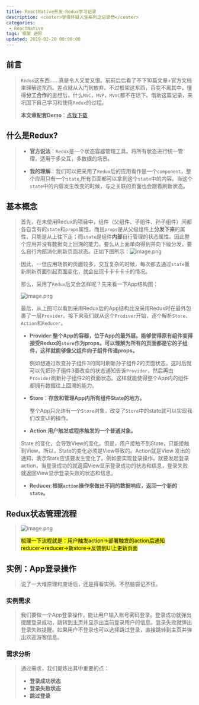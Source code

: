 ```yaml
---
title: ReactNative开发-Redux学习记录
description: <center>学得怀疑人生系列之记录😳</center>
categories:
 - ReactNative
tags: 框架 进阶
updated: 2019-02-20 00:00:00
---
```


## 前言

> `Redux`这东西……真是令人又爱又恨。前前后后看了不下10篇文章+官方文档来理解这东西。差点就从入门到放弃。不过框架这东西，百变不离其中，懂得**分工合作**的思想后，什么`MVC`，`MVP`，`MVVC`都不在话下。借助这篇记录，来巩固下自己学习和使用`Redux`的过程。
>
> **本文章配套Demo**：[点我下载](<https://codeload.github.com/lyichao/ReduxDemo/zip/master>)

## 什么是Redux?

> - **官方说法**：`Redux`是一个状态容器管理工具。将所有状态进行统一管理，适用于多交互，多数据的场景。
>
> - **我的理解**：我们可以把采用了`Redux`后的应用看作是一个`component`，整个应用只有一个`state`,所有页面都可以拿到这个`state`中的内容。当这个`state`中的内容发生改变的时候，与之关联的页面也会跟着刷新状态。

## 基本概念

> 首先，在未使用Redux的项目中，组件（父组件、子组件、孙子组件）间都各自含有的`state`和`props`属性。而且`props`是从父级组件上**分发下来**的属性，只能是从上往下走；而`state`是组件**内部**自行管理的状态属性。因此整个应用并没有数据向上回溯的能力。要么从上面单向得到并向下级分发，要么自行内部消化刷新页面状态。正如下图所示：![image.png](https://upload-images.jianshu.io/upload_images/8154981-fdf3c02ac9c6db0c.png?imageMogr2/auto-orient/strip%7CimageView2/2/w/1240)
>
> 因此，一但应用场景的页面较多，交互复杂的时候，每次都去通过`state`重新刷新页面引起页面变化，就会出现卡卡卡卡卡的情况。
>
> 那么，采用了`Redux`后又会怎样呢？先来看一下App结构图：
>
> ![image.png](https://upload-images.jianshu.io/upload_images/8154981-f6db3205e483de42.png?imageMogr2/auto-orient/strip%7CimageView2/2/w/1240)
>
> 最后，从上图可以看到采用Redux后的App结构比没采用Redux时在最外包裹了一层`Provider`。接下来我们就从这个`Prodiver`开始，逐个解析`Store`、`Action`和`Reducer`。
>
> - **Provider**:**整个App的容器，位于App的最外层。能够使得原有组件变得接受Redux的`store`作为props。可以理解为所有的页面都是它的子组件，这样就能够像父组件向子组件传递props。**
>
>   例如想通过改变孙子组件3的同时刷新孙子组件2的页面状态，这时后就可以先把孙子组件3要改变的状态通知告诉`Provider`，然后再由`Provider`刷新孙子组件2的页面状态。这样就能使得整个App内的组件都拥有数据往上回溯的能力。
>
> - **Store**：**存放和管理App内所有组件State的地方。**
>
>   整个App只允许有一个`Store`对象，改变了`Store`中的state就可以实现我们改变UI的操作。
>
> -  **Action**:**用户触发或程序触发的一个普通对象。**
>
>   State 的变化，会导致View的变化。但是，用户接触不到State，只能接触到View。所以，State的变化必须是View导致的。Action就是View 发出的通知，表示State应该要发生变化了。例如要实现登录操作，就要发起登录action，当登录成功的就返回View显示登录成功的状态和信息，登录失败就返回View显示登录失败的状态和信息。
>
> - **Reducer**:**根据`action`操作来做出不同的数据响应，返回一个新的`state`。**

## Redux状态管理流程

> ![image.png](https://upload-images.jianshu.io/upload_images/8154981-67c5bdc3f12e01f5.png?imageMogr2/auto-orient/strip%7CimageView2/2/w/1240)
>
> <mark>梳理一下流程就是：用户触发action→部署触发的action后通知reducer→reducer→新store→反馈到UI上更新页面</mark>

## 实例：App登录操作

> 说了一大堆原理和废话后，还是得看实例。不然脑袋记不住。

### 实例需求

> 我们要做一个App登录操作，能让用户输入账号密码登录。登录成功就弹出提醒登录成功，跳转到主页并显示出当前登录用户的信息。登录失败就弹出登录失败提醒。如果用户不登录也可以选择跳过登录，直接跳转到主页并弹出欢迎游客信息。

### 需求分析

> 通过需求，我们提炼出其中重要的点：
>
> - **登录成功状态**
> - **登录失败状态**
> - **跳过登录**